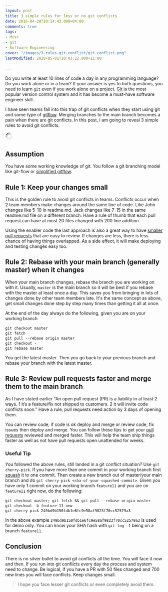 ```yaml
---
layout: post
title: 3 simple rules for less or no git conflicts
date: 2016-04-28T10:14:43.000+04:00
comments: true
tags:
- Misc
- git
- Software Engineering
cover: "/images/3-rules-git-conflict/git-conflict.png"
lastModified: 2020-05-01T10:03:22.000+11:00

---
```

Do you write at least 10 lines of code a day in any programming language? Do you work alone or in a team? If your answer is yes to both questions, you need to learn `git` even if you work alone on a project. [Git](https://git-scm.com/) is the most popular version control system and it has become a must-have software engineer skill.

I have seen teams fall into this trap of git conflicts when they start using git and some type of [gitflow](https://geshan.com.np/blog/2014/12/do-you-git-your-code-follow-this-simplified-gitflow-model/). Merging branches to the main branch becomes a pain when there are git conflicts. In this post, I am going to reveal 3 simple rules to avoid git conflicts.

<img class="center" src="/images/generic/loading.gif" data-echo="/images/3-rules-git-conflict/git-conflict.png" title="3 simple rules for less or no git conflicts" alt="3 simple rules for less or no git conflicts"> <!-- more -->

## Assumption

You have some working knowledge of git. You follow a git branching model like git-flow or [simplified gitflow](https://geshan.com.np/blog/2015/09/how-to-use-simplified-gitflow-branching-model-video/).

## Rule 1: Keep your changes small

This is the golden rule to avoid git conflicts in teams. Conflicts occur when 2 team members make changes around the same line of code. Like John changes like 5-10 in readme.md. Jack changes like 7-15 in the same readme.md file on a different branch. Have a rule of thumb that each pull request can have at most 20 files changed with 200 line addition. 

Using the enabler code the last approach is also a great way to have [smaller pull requests](/blog/2020/10/small-pull-requests/ "Create small pull requests by using enabler code last") that are easy to review. If changes are less, there is less chance of having things overlapped. As a side effect, it will make deploying and testing changes easy too.

## Rule 2: Rebase with your main branch (generally master) when it changes

When your main branch changes, rebase the branch you are working on with it. Usually, `master` is the main branch so it will be best if you rebase with the master at least once a day. This saves you from bringing in lots of changes done by other team members late. It's the same concept as above, get small changes done step by step many times than getting it all at once. 

At the end of the day always do the following, given you are on your working branch

    git checkout master
    git fetch
    git pull --rebase origin master
    git checkout -
    git rebase master

You get the latest master. Then you go back to your previous branch and rebase your branch with the latest master.

## Rule 3: Review pull requests faster and merge them to the main branch

As I have stated earlier "An open pull request (PR) is a liability in at least 2 ways. 1 it’s a feature/fix not shipped to customers. 2 it will invite code conflicts soon." Have a rule, pull requests need action by 3 days of opening them. 

You can review code, if code is ok deploy and merge or review code, fix issues then deploy and merge. You can follow these tips to get your [pull requests](/blog/2019/12/how-to-get-your-pull-request-pr-merged-quickly/ "How to get your pull request (PR) approved and merged quickly") reviewed and merged faster. This will help the team ship things faster as well as not have pull requests open unattended for weeks.

### Useful Tip

You followed the above rules, still landed in a git conflict situation? Use `git cherry-pick`. If you have more than one commit in your working branch first [squash](https://geshan.com.np/blog/2014/07/4-git-tips-beyond-basics/) it to one commit. Then create a new branch out of master/your main branch and do `git cherry-pick <sha-of-your-squashed-commit>`. Given you have only 1 commit on your working branch `feature11` and you are on `feature11` right now, do the following:

    git checkout master; git fetch && git pull --rebase origin master
    git checkout -b feature-11-new
    git cherry-pick 249bd9b150fdb1e6fc9e58af9823f70cc52579a3

In the above example `249bd9b150fdb1e6fc9e58af9823f70cc52579a3` is used for demo only. You can know your SHA hash with `git log -1` being on a branch `feature11`.

## Conclusion

There is no silver bullet to avoid git conflicts all the time. You will face it now and then. If you run into git conflicts every day the process and system need to change. Be logical, if you have a PR with 50 files changed and 700 new lines you will face conflicts. Keep changes small.

> I hope you face lesser git conflicts or even completely avoid them.